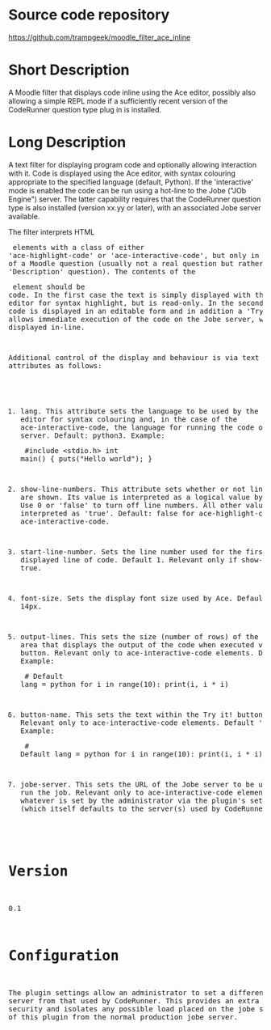 Source code repository
=====================
https://github.com/trampgeek/moodle_filter_ace_inline

Short Description
=================
A Moodle filter that displays code inline using the Ace editor, possibly also
allowing a simple REPL mode if a sufficiently recent version of the CodeRunner
question type plug in is installed.

Long Description
===============
A text filter for displaying program code and optionally allowing interaction with it.
Code is displayed using the Ace editor, with syntax colouring appropriate to
the specified language (default, Python). If the 'interactive' mode is
enabled the code can be run using a hot-line to the Jobe ("JOb Engine") server.
The latter capability requires that the CodeRunner question type is also
installed (version xx.yy or later), with an associated Jobe server available.

The filter interprets HTML <pre> elements with a class of either
'ace-highlight-code' or 'ace-interactive-code', but only in the context
of a Moodle question (usually not a real question but rather a so-called
'Description' question). The contents of the <pre> element should be code.
In the first case the text is simply displayed
with the Ace text editor for syntax highlight, but is read-only.
In the second case the code is displayed in an editable form and in addition
a 'Try it!' button allows immediate execution of the code on the Jobe
server, with output displayed in-line.

Additional control of the display and behaviour is via text attributes as follows:

 1. lang. This attribute sets the language to be used
    by the Ace editor for
    syntax colouring and, in the case of the ace-interactive-code, the language
    for running the code on the Jobe server. Default: python3. Example:
        <pre class="ace-highlight-code" lang="c">
        #include <stdio.h>
        int main() {
            puts("Hello world");
        }
        </pre>


2. show-line-numbers. This attribute sets whether or not line number are shown.
   Its value is interpreted as a logical value by JavaScript. Use 0 or 'false'
   to turn off line numbers. All other values are interpreted as 'true'.
   Default: false for ace-highlight-code, true for ace-interactive-code.

3. start-line-number. Sets the line number used for the first displayed line of
   code. Default 1. Relevant only if show-line-numbers is true.

4. font-size. Sets the display font size used by Ace. Default 14px.

5. output-lines. This sets the size (number of rows) of the text area
   that displays the output of the code when executed via the Try it! button.
   Relevant only to ace-interactive-code elements. Default 1. Example:
        <pre class="ace-highlight-code" output-lines="10">
        # Default lang = python
        for i in range(10):
            print(i, i * i)
        </pre>

6. button-name. This sets the text within the Try it! button.
   Relevant only to ace-interactive-code elements. Default 'Try it!'.
   Example:
        <pre class="ace-highlight-code" button-name="Run" output-lines="10">
        # Default lang = python
        for i in range(10):
            print(i, i * i)
        </pre>

7. jobe-server. This sets the URL of the Jobe server to be used to run the job.
   Relevant only to ace-interactive-code elements. Default: whatever is set
   by the administrator via the plugin's setting form (which itself defaults
   to the server(s) used by CodeRunner).


Version
=======
0.1

Configuration
=============
The plugin settings allow an administrator to set a different Jobe server
from that used by CodeRunner. This provides an extra level of security and isolates
any possible load placed on the jobe server by use of this plugin from the
normal production jobe server.

